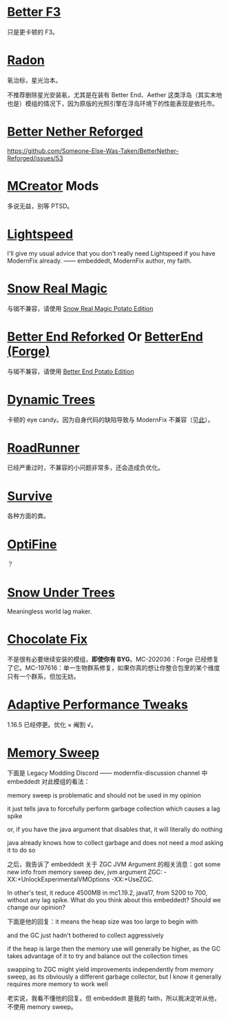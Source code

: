 # [Better F3](https://www.curseforge.com/minecraft/mc-mods/betterf3)
只是更卡顿的 F3。
# [Radon](https://www.curseforge.com/minecraft/mc-mods/radon)
氡治标，星光治本。

不推荐删除星光安装氡，尤其是在装有 Better End、Aether 这类浮岛（其实末地也是）模组的情况下，因为原版的光照引擎在浮岛环境下的性能表现是依托市。
# [Better Nether Reforged](https://www.curseforge.com/minecraft/mc-mods/betternether-reforged)
https://github.com/Someone-Else-Was-Taken/BetterNether-Reforged/issues/53
# [MCreator](https://mcreator.net/) Mods
多说无益，别等 PTSD。
# [Lightspeed](https://www.curseforge.com/minecraft/mc-mods/lightspeedmod)
I'll give my usual advice that you don't really need Lightspeed if you have ModernFix already.
—— embeddedt, ModernFix author, my faith.
# [Snow Real Magic](https://www.curseforge.com/minecraft/mc-mods/snow-real-magic)
与铷不兼容，请使用 [Snow Real Magic Potato Edition](https://www.curseforge.com/minecraft/mc-mods/snow-real-magic-potato-edition)
# [Better End Reforked](https://www.curseforge.com/minecraft/mc-mods/betterend-re-forked) Or [BetterEnd (Forge)](https://www.curseforge.com/minecraft/mc-mods/betterend-forge-port)
与铷不兼容，请使用 [Better End Potato Edition](https://www.curseforge.com/minecraft/mc-mods/better-end-potato-edition)
# [Dynamic Trees](https://www.curseforge.com/minecraft/mc-mods/dynamictrees)
卡顿的 eye candy。因为自身代码的缺陷导致与 ModernFix 不兼容（见[此](https://github.com/DynamicTreesTeam/DynamicTrees/issues/758)）。
# [RoadRunner](https://www.curseforge.com/minecraft/mc-mods/roadrunner)
已经严重过时，不兼容的小问题非常多，还会造成负优化。
# [Survive](https://www.curseforge.com/minecraft/mc-mods/survive)
各种方面的粪。
# [OptiFine](https://www.optifine.net/)
？
# [Snow Under Trees](https://www.curseforge.com/minecraft/mc-mods/snow-under-trees)
Meaningless world lag maker.
# [Chocolate Fix](https://www.curseforge.com/minecraft/mc-mods/chocolate-fix)
不是很有必要继续安装的模组，**即使你有 BYG**。MC-202036：Forge 已经修复了它。MC-197616：单一生物群系修复，如果你真的想让你整合包里的某个维度只有一个群系，但加无妨。
# [Adaptive Performance Tweaks](https://www.curseforge.com/minecraft/mc-mods/adaptive-performance-tweaks)
1.16.5 已经停更。优化 × 阉割 √。
# [Memory Sweep](https://www.curseforge.com/minecraft/mc-mods/memorysweep)
下面是 Legacy Modding Discord —— modernfix-discussion channel 中 embeddedt 对此模组的看法：

memory sweep is problematic and should not be used in my opinion

it just tells java to forcefully perform garbage collection which causes a lag spike

or, if you have the java argument that disables that, it will literally do nothing

java already knows how to collect garbage and does not need a mod asking it to do so

之后，我告诉了 embeddedt 关于 ZGC JVM Argument 的相关消息：got some new info from memory sweep dev, jvm argument ZGC: -XX:+UnlockExperimentalVMOptions -XX:+UseZGC.

In other's test, it reduce 4500MB in mc1.19.2, java17, from 5200 to
700, without any lag spike. What do you think about this embeddedt? Should we change our opinion?

下面是他的回复：it means the heap size was too large to begin with

and the GC just hadn't bothered to collect aggressively

if the heap is large then the memory use will generally be higher, as the GC takes advantage of it to try and balance out the collection times

swapping to ZGC might yield improvements independently from memory sweep, as its obviously a different garbage collector, but I know it generally requires more memory to work well

老实说，我看不懂他的回复。但 embeddedt 是我的 faith，所以我决定听从他，不使用 memory sweep。
